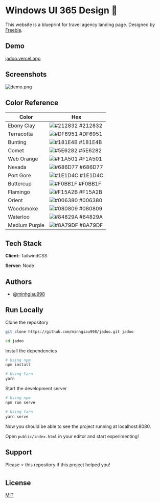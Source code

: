 
# Windows UI 365 Design 🎨

This website is a blueprint for travel agency landing page. Designed by [Freebie](https://freebiesui.com/xd-freebies/travel-agency-landing-page/).
## Demo

[jadoo.vercel.app](https://jadoo.vercel.app)


  

## Screenshots

![demo.png](https://images-wixmp-ed30a86b8c4ca887773594c2.wixmp.com/f/e96e4ffb-0ac8-4eda-ae34-bebec58ace09/deowdyw-39b26608-07d9-4779-939e-c990910b1408.png/v1/fill/w_1147,h_696,q_70,strp/jadoo_by_minhgiau998_deowdyw-pre.jpg?token=eyJ0eXAiOiJKV1QiLCJhbGciOiJIUzI1NiJ9.eyJzdWIiOiJ1cm46YXBwOjdlMGQxODg5ODIyNjQzNzNhNWYwZDQxNWVhMGQyNmUwIiwiaXNzIjoidXJuOmFwcDo3ZTBkMTg4OTgyMjY0MzczYTVmMGQ0MTVlYTBkMjZlMCIsIm9iaiI6W1t7ImhlaWdodCI6Ijw9Nzc3IiwicGF0aCI6IlwvZlwvZTk2ZTRmZmItMGFjOC00ZWRhLWFlMzQtYmViZWM1OGFjZTA5XC9kZW93ZHl3LTM5YjI2NjA4LTA3ZDktNDc3OS05MzllLWM5OTA5MTBiMTQwOC5wbmciLCJ3aWR0aCI6Ijw9MTI4MCJ9XV0sImF1ZCI6WyJ1cm46c2VydmljZTppbWFnZS5vcGVyYXRpb25zIl19.uyV7W19oHJpyNbB3CQQlg7HsPQxLQmFpX74H0bCLVjI)
  ## Color Reference

| Color             | Hex                                                                |
| ----------------- | ------------------------------------------------------------------ |
| Ebony Clay | ![#212832](https://via.placeholder.com/10/212832?text=+) #212832 |
| Terracotta | ![#DF6951](https://via.placeholder.com/10/DF6951?text=+) #DF6951 |
| Bunting | ![#181E4B](https://via.placeholder.com/10/181E4B?text=+) #181E4B |
| Comet | ![#5E6282](https://via.placeholder.com/10/5E6282?text=+) #5E6282 |
| Web Orange | ![#F1A501](https://via.placeholder.com/10/F1A501?text=+) #F1A501 |
| Nevada | ![#686D77](https://via.placeholder.com/10/686D77?text=+) #686D77 |
| Port Gore | ![#1E1D4C](https://via.placeholder.com/10/1E1D4C?text=+) #1E1D4C |
| Buttercup | ![#F0BB1F](https://via.placeholder.com/10/F0BB1F?text=+) #F0BB1F |
| Flamingo | ![#F15A2B](https://via.placeholder.com/10/F15A2B?text=+) #F15A2B |
| Orient | ![#006380](https://via.placeholder.com/10/006380?text=+) #006380 |
| Woodsmoke | ![#080809](https://via.placeholder.com/10/080809?text=+) #080809 |
| Waterloo | ![#84829A](https://via.placeholder.com/10/84829A?text=+) #84829A |
| Medium Purple | ![#8A79DF](https://via.placeholder.com/10/8A79DF?text=+) #8A79DF |

## Tech Stack

**Client:** TailwindCSS

**Server:** Node

  
## Authors

- [@minhgiau998](https://github.com/minhgiau998)

  
## Run Locally

Clone the repository

```bash
git clone https://github.com/minhgiau998/jadoo.git jadoo

cd jadoo
```

Install the dependencies

```bash
# Using npm
npm install

# Using Yarn
yarn
```

Start the development server

```bash
# Using npm
npm run serve

# Using Yarn
yarn serve
```

Now you should be able to see the project running at localhost:8080.

Open ```public/index.html``` in your editor and start experimenting!

  
## Support

Please ⭐️ this repository if this project helped you!
## License

[MIT](https://choosealicense.com/licenses/mit/)

  